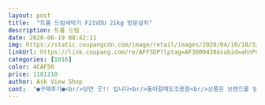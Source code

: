 ```yaml
---
layout: post 
title:  "트롬 드럼세탁기 F21VDU 21kg 방문설치" 
description: 트롬 드럼 ..
date: 2020-06-19 08:42:11 
img: https://static.coupangcdn.com/image/retail/images/2020/04/10/18/3/3a8e54c9-39bd-43c0-9358-1472fbf17401.jpg 
linkUrl: https://link.coupang.com/re/AFFSDP?lptag=AF3600438&subid=ahnPublicAsk&pageKey=1460233510&itemId=2512457624&vendorItemId=70505484606&traceid=V0-113-f1a9b7c0fb633f75 
categories: [1016] 
color: 4CAF50 
price: 1181210 
author: Ask View Shop 
cont:  "●구매후기●<br/>당연 굿!! 입니다<br/>돌아갈때도조용함<br/>상품은 브렌드를 믿고 구입 했으니<br/>세탁기도매우만족<br/>조용하고 좋아요<br/>친철도1000프로<br/>통돌이만 쓰다 교체했는데 돌아가는거 맞나 계속 확인 중ㅋㅋ<br/>" 
---
```

